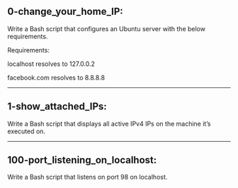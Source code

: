 ## 0-change_your_home_IP:

Write a Bash script that configures an Ubuntu server with the below requirements.

Requirements:

localhost resolves to 127.0.0.2

facebook.com resolves to 8.8.8.8

-----------------------------------------------------------------------------------------------------------------------------------------------------

## 1-show_attached_IPs:

Write a Bash script that displays all active IPv4 IPs on the machine it’s executed on.

-----------------------------------------------------------------------------------------------------------------------------------------------------

## 100-port_listening_on_localhost:

Write a Bash script that listens on port 98 on localhost.
